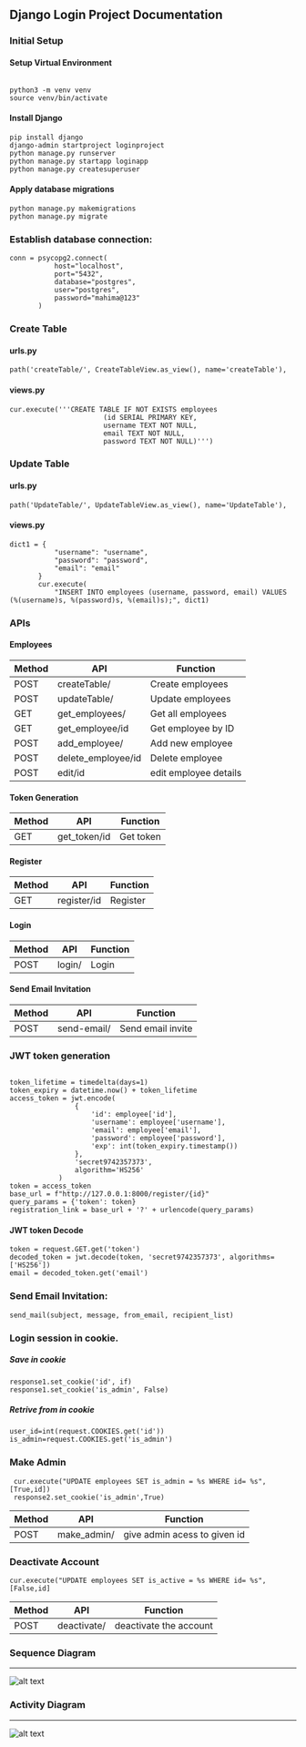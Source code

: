 

## Django Login Project Documentation

### Initial Setup

#### Setup Virtual Environment

```shell

python3 -m venv venv
source venv/bin/activate
```


#### Install Django
```shell
pip install django
django-admin startproject loginproject
python manage.py runserver
python manage.py startapp loginapp
python manage.py createsuperuser
```

#### Apply database migrations
```shell
python manage.py makemigrations
python manage.py migrate
```


### Establish database connection:
```shell
conn = psycopg2.connect(
           host="localhost",
           port="5432",
           database="postgres",
           user="postgres",
           password="mahima@123"
       )
```


### Create Table
#### urls.py
```shell
path('createTable/', CreateTableView.as_view(), name='createTable'),
```

#### views.py
```shell
cur.execute('''CREATE TABLE IF NOT EXISTS employees
                       (id SERIAL PRIMARY KEY,
                       username TEXT NOT NULL,
                       email TEXT NOT NULL,
                       password TEXT NOT NULL)''')
```

### Update Table
#### urls.py
```shell
path('UpdateTable/', UpdateTableView.as_view(), name='UpdateTable'),
```

#### views.py
```shell
dict1 = {
           "username": "username",
           "password": "password",
           "email": "email"
       }
       cur.execute(
           "INSERT INTO employees (username, password, email) VALUES (%(username)s, %(password)s, %(email)s);", dict1)
```

### APIs
#### Employees

| Method | API                | Function             |
| ------ | ------------------ | -------------------- |
| POST   | createTable/       | Create employees     |
| POST   | updateTable/       | Update employees     |
| GET    | get_employees/     | Get all employees    |
| GET    | get_employee/id    | Get employee by ID   |
| POST   | add_employee/      | Add new employee     |
| POST   | delete_employee/id | Delete employee      |
| POST   | edit/id | edit employee details      |

#### Token Generation

| Method | API         | Function  |
| ------ | ----------- | --------- |
| GET    | get_token/id| Get token |

#### Register

| Method | API        | Function  |
| ------ | ---------- | --------- |
| GET    | register/id| Register  |

#### Login

| Method | API    | Function |
| ------ | ------ | -------- |
| POST   | login/ | Login    |

#### Send Email Invitation

| Method | API        | Function         |
| ------ | ---------- | ---------------- |
| POST   | send-email/| Send email invite|


### JWT token generation

```shell
```

```shell
token_lifetime = timedelta(days=1)
token_expiry = datetime.now() + token_lifetime
access_token = jwt.encode(
                {
                    'id': employee['id'],
                    'username': employee['username'],
                    'email': employee['email'],
                    'password': employee['password'],
                    'exp': int(token_expiry.timestamp())
                },
                'secret9742357373',
                algorithm='HS256'
            )
token = access_token
base_url = f"http://127.0.0.1:8000/register/{id}"
query_params = {'token': token}
registration_link = base_url + '?' + urlencode(query_params)
```

#### JWT token Decode

```shell
token = request.GET.get('token')
decoded_token = jwt.decode(token, 'secret9742357373', algorithms=['HS256'])
email = decoded_token.get('email')

```
### Send Email Invitation:
```shell
send_mail(subject, message, from_email, recipient_list)
```
###  Login session in cookie.
##### Save in cookie

```shell
response1.set_cookie('id', if) 
response1.set_cookie('is_admin', False)  
```

##### Retrive from in cookie
```shell
user_id=int(request.COOKIES.get('id'))   
is_admin=request.COOKIES.get('is_admin') 
```

### Make Admin
```shell
 cur.execute("UPDATE employees SET is_admin = %s WHERE id= %s", [True,id])
 response2.set_cookie('is_admin',True)     
```

| Method | API        | Function         |
| ------ | ---------- | ---------------- |
| POST   | make_admin/| give admin acess to given id|

### Deactivate Account
```shell
cur.execute("UPDATE employees SET is_active = %s WHERE id= %s", [False,id]  
  ```

| Method | API        | Function         |
| ------ | ---------- | ---------------- |
| POST   | deactivate/| deactivate the account|



### Sequence Diagram
---------------------------------------------------------------
![alt text](https://github.com/dhakalmahima188/Raw-Login-Api/blob/fc093751d1e6a96da6fc69865866139d799fb66f/diagrams/sequence.png?raw=true)


### Activity Diagram
---------------------------------------------------------------

![alt text](https://github.com/dhakalmahima188/Raw-Login-Api/blob/fc093751d1e6a96da6fc69865866139d799fb66f/diagrams/activity.png?raw=true)
